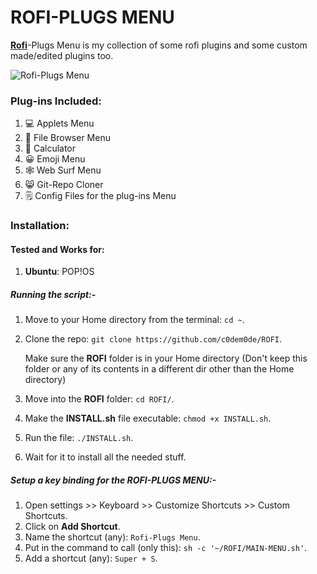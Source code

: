 # ROFI-PLUGS MENU

[**Rofi**](https://github.com/DaveDavenport/rofi)-Plugs Menu is my collection of some rofi plugins and some custom made/edited plugins too.

<img src="/home/home/Documents/Work_Dir/ROFI/ScreenShots/Rofi-Plugs Menu.png" alt="Rofi-Plugs Menu"  />

### Plug-ins Included:

1. 💻 Applets Menu
2. 📁 File Browser Menu
3. 🧮 Calculator
4. 😀 Emoji Menu
5. 🕸️ Web Surf Menu
6. 😸 Git-Repo Cloner
7. 🗒️ Config Files for the plug-ins Menu



### Installation:

#### Tested and Works for:

1. **Ubuntu**: POP!OS



##### Running the script:-

1. Move to your Home directory from the terminal: `cd ~`.

2. Clone the repo: `git clone https://github.com/c0dem0de/ROFI`.

   Make sure the **ROFI** folder is in your Home directory (Don't keep this folder or any of its contents in a different dir other than the Home directory)

3. Move into the **ROFI** folder: `cd ROFI/`.
4. Make the **INSTALL.sh** file executable: `chmod +x INSTALL.sh`.
5. Run the file: `./INSTALL.sh`.
6. Wait for it to install all the needed stuff.

##### Setup a key binding for the *ROFI-PLUGS MENU*:-

1. Open settings >> Keyboard >> Customize Shortcuts >> Custom Shortcuts.
2. Click on **Add Shortcut**.
3. Name the shortcut (any): `Rofi-Plugs Menu`.
4. Put in the command to call (only this): `sh -c '~/ROFI/MAIN-MENU.sh'`.
5. Add a shortcut (any): `Super + S`.

